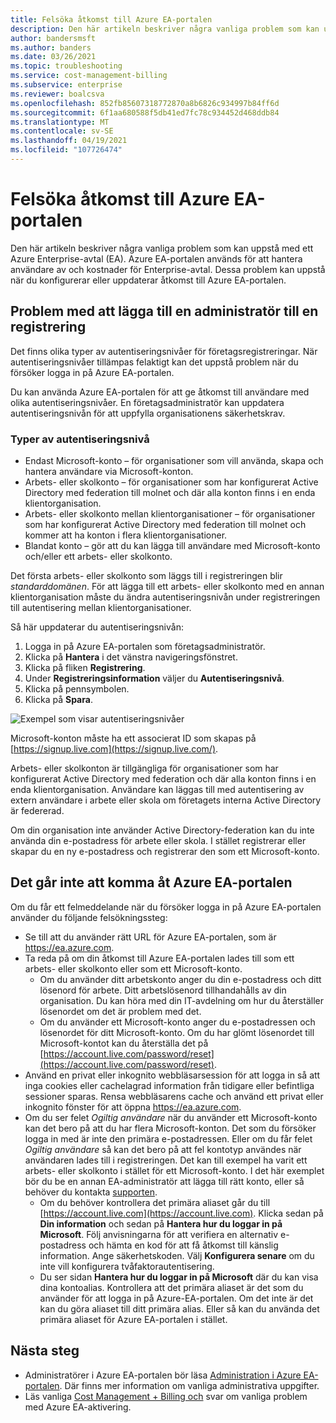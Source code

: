 ```yaml
---
title: Felsöka åtkomst till Azure EA-portalen
description: Den här artikeln beskriver några vanliga problem som kan uppstå med ett Azure Enterprise-avtal (EA) i Azure EA-portalen.
author: bandersmsft
ms.author: banders
ms.date: 03/26/2021
ms.topic: troubleshooting
ms.service: cost-management-billing
ms.subservice: enterprise
ms.reviewer: boalcsva
ms.openlocfilehash: 852fb85607318772870a8b6826c934997b84ff6d
ms.sourcegitcommit: 6f1aa680588f5db41ed7fc78c934452d468ddb84
ms.translationtype: MT
ms.contentlocale: sv-SE
ms.lasthandoff: 04/19/2021
ms.locfileid: "107726474"
---
```

# <a name="troubleshoot-azure-ea-portal-access"></a>Felsöka åtkomst till Azure EA-portalen

Den här artikeln beskriver några vanliga problem som kan uppstå med ett Azure Enterprise-avtal (EA). Azure EA-portalen används för att hantera användare av och kostnader för Enterprise-avtal. Dessa problem kan uppstå när du konfigurerar eller uppdaterar åtkomst till Azure EA-portalen.

## <a name="issues-adding-an-admin-to-an-enrollment"></a>Problem med att lägga till en administratör till en registrering

Det finns olika typer av autentiseringsnivåer för företagsregistreringar. När autentiseringsnivåer tillämpas felaktigt kan det uppstå problem när du försöker logga in på Azure EA-portalen.

Du kan använda Azure EA-portalen för att ge åtkomst till användare med olika autentiseringsnivåer. En företagsadministratör kan uppdatera autentiseringsnivån för att uppfylla organisationens säkerhetskrav.

### <a name="authentication-level-types"></a>Typer av autentiseringsnivå

- Endast Microsoft-konto – för organisationer som vill använda, skapa och hantera användare via Microsoft-konton.
- Arbets- eller skolkonto – för organisationer som har konfigurerat Active Directory med federation till molnet och där alla konton finns i en enda klientorganisation.
- Arbets- eller skolkonto mellan klientorganisationer – för organisationer som har konfigurerat Active Directory med federation till molnet och kommer att ha konton i flera klientorganisationer.
- Blandat konto – gör att du kan lägga till användare med Microsoft-konto och/eller ett arbets- eller skolkonto.

Det första arbets- eller skolkonto som läggs till i registreringen blir _standarddomänen_. För att lägga till ett arbets- eller skolkonto med en annan klientorganisation måste du ändra autentiseringsnivån under registreringen till autentisering mellan klientorganisationer.

Så här uppdaterar du autentiseringsnivån:

1. Logga in på Azure EA-portalen som företagsadministratör.
2. Klicka på **Hantera** i det vänstra navigeringsfönstret.
3. Klicka på fliken **Registrering**.
4. Under **Registreringsinformation** väljer du **Autentiseringsnivå**.
5. Klicka på pennsymbolen.
6. Klicka på **Spara**.

![Exempel som visar autentiseringsnivåer ](./media/ea-portal-troubleshoot/create-ea-authentication-level-types.png)

Microsoft-konton måste ha ett associerat ID som skapas på [https://signup.live.com](https://signup.live.com/).

Arbets- eller skolkonton är tillgängliga för organisationer som har konfigurerat Active Directory med federation och där alla konton finns i en enda klientorganisation. Användare kan läggas till med autentisering av extern användare i arbete eller skola om företagets interna Active Directory är federerad.

Om din organisation inte använder Active Directory-federation kan du inte använda din e-postadress för arbete eller skola. I stället registrerar eller skapar du en ny e-postadress och registrerar den som ett Microsoft-konto.

## <a name="unable-to-access-the-azure-ea-portal"></a>Det går inte att komma åt Azure EA-portalen

Om du får ett felmeddelande när du försöker logga in på Azure EA-portalen använder du följande felsökningssteg:

- Se till att du använder rätt URL för Azure EA-portalen, som är https://ea.azure.com.
- Ta reda på om din åtkomst till Azure EA-portalen lades till som ett arbets- eller skolkonto eller som ett Microsoft-konto.
  - Om du använder ditt arbetskonto anger du din e-postadress och ditt lösenord för arbete. Ditt arbetslösenord tillhandahålls av din organisation. Du kan höra med din IT-avdelning om hur du återställer lösenordet om det är problem med det.
  - Om du använder ett Microsoft-konto anger du e-postadressen och lösenordet för ditt Microsoft-konto. Om du har glömt lösenordet till Microsoft-kontot kan du återställa det på [https://account.live.com/password/reset](https://account.live.com/password/reset).
- Använd en privat eller inkognito webbläsarsession för att logga in så att inga cookies eller cachelagrad information från tidigare eller befintliga sessioner sparas. Rensa webbläsarens cache och använd ett privat eller inkognito fönster för att öppna https://ea.azure.com.
- Om du ser felet _Ogiltig användare_ när du använder ett Microsoft-konto kan det bero på att du har flera Microsoft-konton. Det som du försöker logga in med är inte den primära e-postadressen.
Eller om du får felet _Ogiltig användare_ så kan det bero på att fel kontotyp användes när användaren lades till i registreringen. Det kan till exempel ha varit ett arbets- eller skolkonto i stället för ett Microsoft-konto. I det här exemplet bör du be en annan EA-administratör att lägga till rätt konto, eller så behöver du kontakta [supporten](https://support.microsoft.com/supportforbusiness/productselection?sapId=cf791efa-485b-95a3-6fad-3daf9cd4027c).
  - Om du behöver kontrollera det primära aliaset går du till [https://account.live.com](https://account.live.com). Klicka sedan på **Din information** och sedan på **Hantera hur du loggar in på Microsoft**. Följ anvisningarna för att verifiera en alternativ e-postadress och hämta en kod för att få åtkomst till känslig information. Ange säkerhetskoden. Välj **Konfigurera senare** om du inte vill konfigurera tvåfaktorautentisering.
  - Du ser sidan **Hantera hur du loggar in på Microsoft** där du kan visa dina kontoalias. Kontrollera att det primära aliaset är det som du använder för att logga in på Azure-EA-portalen. Om det inte är det kan du göra aliaset till ditt primära alias. Eller så kan du använda det primära aliaset för Azure EA-portalen i stället.

## <a name="next-steps"></a>Nästa steg

- Administratörer i Azure EA-portalen bör läsa [Administration i Azure EA-portalen](ea-portal-administration.md). Där finns mer information om vanliga administrativa uppgifter.
- Läs vanliga [Cost Management + Billing och](../cost-management-billing-faq.yml) svar om vanliga problem med Azure EA-aktivering.
